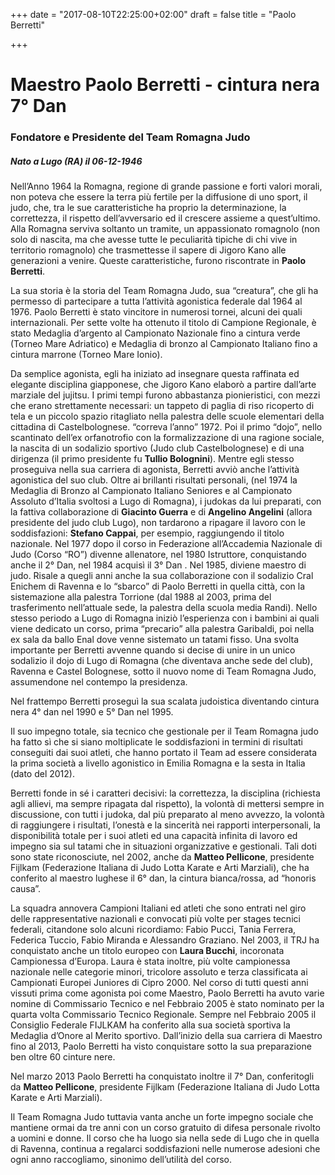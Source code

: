 +++
date = "2017-08-10T22:25:00+02:00"
draft = false
title = "Paolo Berretti"

+++

# Maestro Paolo Berretti - cintura nera 7° Dan

### Fondatore e Presidente del Team Romagna Judo

##### Nato a Lugo (RA) il 06-12-1946 

Nell’Anno 1964 la Romagna, regione di grande passione e forti valori morali, non poteva che essere la terra più fertile per la diffusione di uno sport, il judo, che, tra le sue caratteristiche ha proprio la determinazione, la correttezza, il rispetto dell’avversario ed il crescere assieme a quest’ultimo. Alla Romagna serviva soltanto un tramite, un appassionato romagnolo (non solo di nascita, ma che avesse tutte le peculiarità tipiche di chi vive in territorio romagnolo) che trasmettesse il sapere di Jigoro Kano alle generazioni a venire. Queste caratteristiche, furono riscontrate in **Paolo Berretti**.

La sua storia è la storia del Team Romagna Judo, sua “creatura”, che gli ha permesso di partecipare a tutta l’attività agonistica federale dal 1964 al 1976. Paolo Berretti è stato vincitore in numerosi tornei, alcuni dei quali internazionali. Per sette volte ha ottenuto il titolo di Campione Regionale, è stato Medaglia d’argento al Campionato Nazionale fino a cintura verde (Torneo Mare Adriatico) e Medaglia di bronzo al Campionato Italiano fino a cintura marrone (Torneo Mare Ionio).

Da semplice agonista, egli ha iniziato ad insegnare questa raffinata ed elegante disciplina giapponese, che Jigoro Kano elaborò a partire dall’arte marziale del jujitsu. I primi tempi furono abbastanza pionieristici, con mezzi che erano strettamente necessari: un tappeto di paglia di riso ricoperto di tela e un piccolo spazio ritagliato nella palestra delle scuole elementari della cittadina di Castelbolognese. “correva l’anno” 1972. Poi il primo “dojo”, nello scantinato dell’ex orfanotrofio con la formalizzazione di una ragione sociale, la nascita di un sodalizio sportivo (Judo club Castelbolognese) e di una dirigenza (il primo presidente fu **Tullio Bolognini**). Mentre egli stesso proseguiva nella sua carriera di agonista, Berretti avviò anche l’attività agonistica del suo club. Oltre ai brillanti risultati personali, (nel 1974 la Medaglia di Bronzo al Campionato Italiano Seniores e al Campionato Assoluto d’Italia svoltosi a Lugo di Romagna), i judokas da lui preparati, con la fattiva collaborazione di **Giacinto Guerra** e di **Angelino Angelini** (allora presidente del judo club Lugo), non tardarono a ripagare il lavoro con le soddisfazioni: **Stefano Cappai**, per esempio, raggiungendo il titolo nazionale. Nel 1977 dopo il corso in Federazione all’Accademia Nazionale di Judo (Corso “RO”) divenne allenatore, nel 1980 Istruttore, conquistando anche il 2° Dan, nel 1984 acquisì il 3° Dan . Nel 1985, diviene maestro di judo. Risale a quegli anni anche la sua collaborazione con il sodalizio Cral Enichem di Ravenna e lo “sbarco” di Paolo Berretti in quella città, con la sistemazione alla palestra Torrione (dal 1988 al 2003, prima del trasferimento nell’attuale sede, la palestra della scuola media Randi). Nello stesso periodo a Lugo di Romagna iniziò l’esperienza con i bambini ai quali viene dedicato un corso, prima “precario” alla palestra Garibaldi, poi nella ex sala da ballo Enal dove venne sistemato un tatami fisso. Una svolta importante per Berretti avvenne quando si decise di unire in un unico sodalizio il dojo di Lugo di Romagna (che diventava anche sede del club), Ravenna e Castel Bolognese, sotto il nuovo nome di Team Romagna Judo, assumendone nel contempo la presidenza.

Nel frattempo Berretti proseguì la sua scalata judoistica diventando cintura nera 4° dan nel 1990 e 5° Dan nel 1995.

Il suo impegno totale, sia tecnico che gestionale per il Team Romagna judo ha fatto sì che si siano moltiplicate le soddisfazioni in termini di risultati conseguiti dai suoi atleti, che hanno portato il Team ad essere considerata la prima società a livello agonistico in Emilia Romagna e la sesta in Italia (dato del 2012).

Berretti fonde in sé i caratteri decisivi: la correttezza, la disciplina (richiesta agli allievi, ma sempre ripagata dal rispetto), la volontà di mettersi sempre in discussione, con tutti i judoka, dal più preparato al meno avvezzo, la volontà di raggiungere i risultati, l’onestà e la sincerità nei rapporti interpersonali, la disponibilità totale per i suoi atleti ed una capacità infinita di lavoro ed impegno sia sul tatami che in situazioni organizzative e gestionali. Tali doti sono state riconosciute, nel 2002, anche da **Matteo Pellicone**, presidente Fijlkam (Federazione Italiana di Judo Lotta Karate e Arti Marziali), che ha conferito al maestro lughese il 6° dan, la cintura bianca/rossa, ad “honoris causa”.

La squadra annovera Campioni Italiani ed atleti che sono entrati nel giro delle rappresentative nazionali e convocati più volte per stages tecnici federali, citandone solo alcuni ricordiamo: Fabio Pucci, Tania Ferrera, Federica Tuccio, Fabio Miranda e Alessandro Graziano. Nel 2003, il TRJ ha conquistato anche un titolo europeo con **Laura Bucchi**, incoronata Campionessa d’Europa. Laura è stata inoltre, più volte campionessa nazionale nelle categorie minori, tricolore assoluto e terza classificata ai Campionati Europei Juniores di Cipro 2000. Nel corso di tutti questi anni vissuti prima come agonista poi come Maestro, Paolo Berretti ha avuto varie nomine di Commissario Tecnico e nel Febbraio 2005 è stato nominato per la quarta volta Commissario Tecnico Regionale. Sempre nel Febbraio 2005 il Consiglio Federale FIJLKAM ha conferito alla sua società sportiva la Medaglia d’Onore al Merito sportivo. Dall’inizio della sua carriera di Maestro fino al 2013, Paolo Berretti ha visto conquistare sotto la sua preparazione ben oltre 60 cinture nere.

Nel marzo 2013 Paolo Berretti ha conquistato inoltre il 7° Dan, conferitogli da **Matteo Pellicone**, presidente Fijlkam (Federazione Italiana di Judo Lotta Karate e Arti Marziali).

Il Team Romagna Judo tuttavia vanta anche un forte impegno sociale che mantiene ormai da tre anni con un corso gratuito di difesa personale rivolto a uomini e donne. Il corso che ha luogo sia nella sede di Lugo che in quella di Ravenna, continua a regalarci soddisfazioni nelle numerose adesioni che ogni anno raccogliamo, sinonimo dell’utilità del corso.
